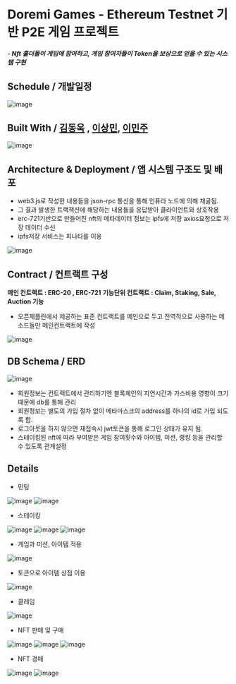 # Doremi Games - Ethereum Testnet 기반 P2E 게임 프로젝트


##### - Nft 홀더들이 게임에 참여하고, 게임 참여자들이 Token을 보상으로 얻을 수 있는 시스템 구현
  
  

## Schedule / 개발일정
  
  
![image](https://user-images.githubusercontent.com/88923210/166204271-ca6a6adb-12a9-486c-8fcc-cdb3f5d05fbf.png)

  
  
## Built With / [김동욱](https://github.com/pier101) , [이상민](https://github.com/KimchiChamchi), [이민주](https://github.com/codecocos)
  
  
![image](https://user-images.githubusercontent.com/88923210/166203609-ac6e57be-85f4-4743-8c12-31337e7367c5.png)



## Architecture & Deployment / 앱 시스템 구조도 및 배포
  
  
  

* web3.js로 작성한 내용들을  json-rpc 통신을 통해 인퓨라 노드에 의해 채굴됨. 
* 그 결과 발생한 트랙잭션에 해당하는 내용들을 응답받아 클라이언트와 상호작용
* erc-721기반으로 만들어진 nft의 메타데이터 정보는 ipfs에 저장 axios요청으로 저장 데이터 수신
* ipfs저장 서비스는 피나타를 이용

![image](https://user-images.githubusercontent.com/88923210/166205086-60131970-6fb1-4856-b9af-265a19a68b7b.png)

  
  
  
## Contract / 컨트랙트 구성
  
**메인 컨트랙트 : ERC-20 , ERC-721**
**기능단위 컨트랙트 : Claim, Staking, Sale, Auction 기능**

* 오픈제플린에서 제공하는 표준 컨트랙트를 메인으로 두고 전역적으로 사용하는 메소드들만 메인컨트랙트에 작성

![image](https://user-images.githubusercontent.com/88923210/166207162-cd09293b-d63e-41f4-8431-28f70220d6f4.png)
  
  
## DB Schema / ERD
  
  
  
![image](https://user-images.githubusercontent.com/88923210/166346038-68e7ffb0-5d25-498c-a2df-10ea47fde472.png)

* 회원정보는 컨트랙트에서 관리하기엔 블록체인의 지연시간과 가스비용 영향이 크기 때문에 db를 통해 관리
* 회원정보는 별도의 가입 절차 없이 메타마스크의 address를 하나의 id로 가입 되도록 함.
* 로그아웃을 하지 않으면 재접속시 jwt토큰을 통해 로그인 상태가 유지 됨.
* 스테이킹된 nft에 따라 부여받은 게임 참여횟수와 아이템, 미션, 랭킹 등을 관리할 수 있도록 관계설정

## Details
* 민팅
  
![image](https://user-images.githubusercontent.com/88923210/166195022-3144f240-5e99-4c65-a6f0-b128b8bea565.png)
![image](https://user-images.githubusercontent.com/88923210/166346784-dd3dcfd4-b0f5-4408-9d49-9de942b28bcc.png)

* 스테이킹
  
![image](https://user-images.githubusercontent.com/88923210/166390083-22da9c5a-a03f-4b6e-997b-3bcfd788d826.png)
![image](https://user-images.githubusercontent.com/88923210/166347827-4b552789-3810-4b92-bc75-0f2209538d82.png)
![image](https://user-images.githubusercontent.com/88923210/166350425-04e5d0d3-31e9-4e93-a20e-11b1c1912f5a.png)

* 게임과 미션, 아이템 적용
  
![image](https://user-images.githubusercontent.com/88923210/166374479-c9fc2ce7-396f-4d65-a89d-b7b66e58b263.png)

* 토큰으로 아이템 상점 이용
  
![image](https://user-images.githubusercontent.com/88923210/166380355-2bbb0c7e-1167-4e51-ada2-2710e69de59b.png)

* 클레임
  
![image](https://user-images.githubusercontent.com/88923210/166390942-6f10730f-dc73-4d50-b9d3-64c99245ef85.png)

* NFT 판매 및 구매
  
![image](https://user-images.githubusercontent.com/88923210/166390195-91d1e55a-9a3a-465f-8e96-db594cf91711.png)
![image](https://user-images.githubusercontent.com/88923210/166390352-c1267286-6e72-49b2-bc53-d1d68b54bd83.png)
![image](https://user-images.githubusercontent.com/88923210/166390452-81ac350f-16ea-41fc-9574-b7139cec1588.png)

* NFT 경매 
  
![image](https://user-images.githubusercontent.com/88923210/166390539-57add4af-e0a4-4117-8789-661e19b877d3.png)
![image](https://user-images.githubusercontent.com/88923210/166390727-db0bc1de-f1c6-4d85-9918-b4414f2ceee6.png)







